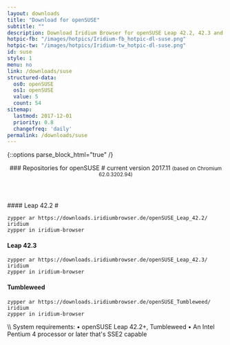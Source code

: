 ```yaml
---
layout: downloads
title: "Download for openSUSE"
subtitle: ""
description: Download Iridium Browser for openSUSE Leap 42.2, 42.3 and Tumbleweed. Install package from repository using the command line.
hotpic-fb: "/images/hotpics/Iridium-fb_hotpic-dl-suse.png"
hotpic-tw: "/images/hotpics/Iridium-tw_hotpic-dl-suse.png"
id: suse
style: 1
menu: no
link: /downloads/suse
structured-data:
  os0: openSUSE
  os1: openSUSE
  value: 5
  count: 54
sitemap:
  lastmod: 2017-12-01
  priority: 0.8
  changefreq: 'daily'
permalink: /downloads/suse
---
```


{::options parse_block_html="true" /}
<div class="dlinux fl-opensuse"></div>
<header>
### Repositories for openSUSE #
current version 2017.11      
<small>(based on Chromium 62.0.3202.94)</small>
</header>
<div class="container 75%">
#### Leap 42.2 #
	
	zypper ar https://downloads.iridiumbrowser.de/openSUSE_Leap_42.2/ iridium
	zypper in iridium-browser
     
#### Leap 42.3 #
	
	zypper ar https://downloads.iridiumbrowser.de/openSUSE_Leap_42.3/ iridium
	zypper in iridium-browser

#### Tumbleweed #

	zypper ar https://downloads.iridiumbrowser.de/openSUSE_Tumbleweed/ iridium  
	zypper in iridium-browser
     
</div>
\\
System requirements:   
&#8226; openSUSE Leap 42.2+, Tumbleweed    
&#8226; An Intel Pentium 4 processor or later that's SSE2 capable
